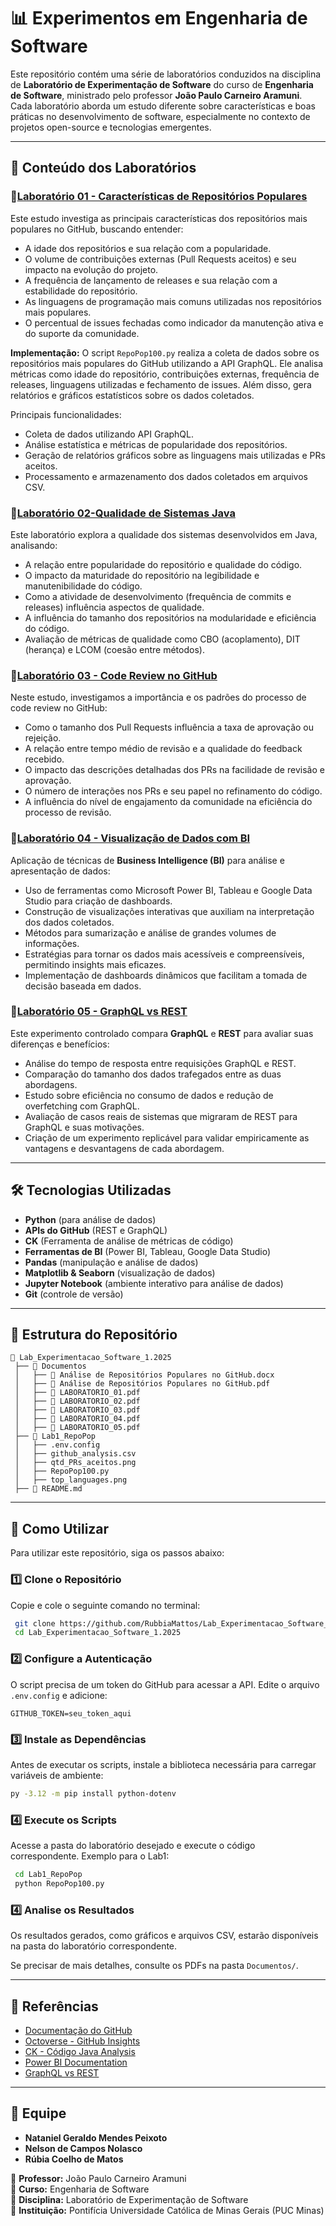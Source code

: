 # 📊 Experimentos em Engenharia de Software

Este repositório contém uma série de laboratórios conduzidos na disciplina de **Laboratório de Experimentação de Software** do curso de **Engenharia de Software**, ministrado pelo professor **João Paulo Carneiro Aramuni**. Cada laboratório aborda um estudo diferente sobre características e boas práticas no desenvolvimento de software, especialmente no contexto de projetos open-source e tecnologias emergentes.

---

## 📌 Conteúdo dos Laboratórios

### 🔹[Laboratório 01 - Características de Repositórios Populares](Documentos/LABORATÓRIO_01.pdf)
Este estudo investiga as principais características dos repositórios mais populares no GitHub, buscando entender:
- A idade dos repositórios e sua relação com a popularidade.
- O volume de contribuições externas (Pull Requests aceitos) e seu impacto na evolução do projeto.
- A frequência de lançamento de releases e sua relação com a estabilidade do repositório.
- As linguagens de programação mais comuns utilizadas nos repositórios mais populares.
- O percentual de issues fechadas como indicador da manutenção ativa e do suporte da comunidade.

**Implementação:**
O script `RepoPop100.py` realiza a coleta de dados sobre os repositórios mais populares do GitHub utilizando a API 
GraphQL. Ele analisa métricas como idade do repositório, contribuições externas, frequência de releases, linguagens utilizadas e fechamento de issues. Além disso, gera relatórios e gráficos estatísticos sobre os dados coletados. 

Principais funcionalidades:
- Coleta de dados utilizando API GraphQL.
- Análise estatística e métricas de popularidade dos repositórios.
- Geração de relatórios gráficos sobre as linguagens mais utilizadas e PRs aceitos.
- Processamento e armazenamento dos dados coletados em arquivos CSV.

### 🔹[Laboratório 02-Qualidade de Sistemas Java](Documentos/LABORATÓRIO_02.pdf)
Este laboratório explora a qualidade dos sistemas desenvolvidos em Java, analisando:
- A relação entre popularidade do repositório e qualidade do código.
- O impacto da maturidade do repositório na legibilidade e manutenibilidade do código.
- Como a atividade de desenvolvimento (frequência de commits e releases) influência aspectos de qualidade.
- A influência do tamanho dos repositórios na modularidade e eficiência do código.
- Avaliação de métricas de qualidade como CBO (acoplamento), DIT (herança) e LCOM (coesão entre métodos).

### 🔹[Laboratório 03 - Code Review no GitHub](Documentos/LABORATÓRIO_03.pdf)
Neste estudo, investigamos a importância e os padrões do processo de code review no GitHub:
- Como o tamanho dos Pull Requests influência a taxa de aprovação ou rejeição.
- A relação entre tempo médio de revisão e a qualidade do feedback recebido.
- O impacto das descrições detalhadas dos PRs na facilidade de revisão e aprovação.
- O número de interações nos PRs e seu papel no refinamento do código.
- A influência do nível de engajamento da comunidade na eficiência do processo de revisão.

### 🔹[Laboratório 04 - Visualização de Dados com BI](Documentos/LABORATÓRIO_04.pdf)
Aplicação de técnicas de **Business Intelligence (BI)** para análise e apresentação de dados:
- Uso de ferramentas como Microsoft Power BI, Tableau e Google Data Studio para criação de dashboards.
- Construção de visualizações interativas que auxiliam na interpretação dos dados coletados.
- Métodos para sumarização e análise de grandes volumes de informações.
- Estratégias para tornar os dados mais acessíveis e compreensíveis, permitindo insights mais eficazes.
- Implementação de dashboards dinâmicos que facilitam a tomada de decisão baseada em dados.

### 🔹[Laboratório 05 - GraphQL vs REST](Documentos/LABORATÓRIO_05.pdf)
Este experimento controlado compara **GraphQL** e **REST** para avaliar suas diferenças e benefícios:
- Análise do tempo de resposta entre requisições GraphQL e REST.
- Comparação do tamanho dos dados trafegados entre as duas abordagens.
- Estudo sobre eficiência no consumo de dados e redução de overfetching com GraphQL.
- Avaliação de casos reais de sistemas que migraram de REST para GraphQL e suas motivações.
- Criação de um experimento replicável para validar empiricamente as vantagens e desvantagens de cada abordagem.

---

## 🛠️ Tecnologias Utilizadas
- **Python** (para análise de dados)
- **APIs do GitHub** (REST e GraphQL)
- **CK** (Ferramenta de análise de métricas de código)
- **Ferramentas de BI** (Power BI, Tableau, Google Data Studio)
- **Pandas** (manipulação e análise de dados)
- **Matplotlib & Seaborn** (visualização de dados)
- **Jupyter Notebook** (ambiente interativo para análise de dados)
- **Git** (controle de versão)

---

## 📂 Estrutura do Repositório
```
📂 Lab_Experimentacao_Software_1.2025
 ├── 📂 Documentos
 │   ├── 📄 Análise de Repositórios Populares no GitHub.docx
 │   ├── 📄 Análise de Repositórios Populares no GitHub.pdf
 │   ├── 📄 LABORATORIO_01.pdf
 │   ├── 📄 LABORATORIO_02.pdf
 │   ├── 📄 LABORATORIO_03.pdf
 │   ├── 📄 LABORATORIO_04.pdf
 │   ├── 📄 LABORATORIO_05.pdf
 ├── 📂 Lab1_RepoPop
 │   ├── .env.config
 │   ├── github_analysis.csv
 │   ├── qtd_PRs_aceitos.png
 │   ├── RepoPop100.py
 │   ├── top_languages.png
 ├── 📜 README.md
```

---

## 🚀 Como Utilizar

Para utilizar este repositório, siga os passos abaixo:

### 1️⃣ Clone o Repositório

Copie e cole o seguinte comando no terminal:

```sh
 git clone https://github.com/RubbiaMattos/Lab_Experimentacao_Software_1.2025.git
 cd Lab_Experimentacao_Software_1.2025
```

### 2️⃣ Configure a Autenticação

O script precisa de um token do GitHub para acessar a API. Edite o arquivo `.env.config` e adicione:

```env
GITHUB_TOKEN=seu_token_aqui
```

### 3️⃣ Instale as Dependências
Antes de executar os scripts, instale a biblioteca necessária para carregar variáveis de ambiente:
```sh
py -3.12 -m pip install python-dotenv
```

### 4️⃣ Execute os Scripts

Acesse a pasta do laboratório desejado e execute o código correspondente. Exemplo para o Lab1:

```sh
 cd Lab1_RepoPop
 python RepoPop100.py
```

### 4️⃣ Analise os Resultados

Os resultados gerados, como gráficos e arquivos CSV, estarão disponíveis na pasta do laboratório correspondente.

Se precisar de mais detalhes, consulte os PDFs na pasta `Documentos/`.

---

## 📖 Referências
- [Documentação do GitHub](https://docs.github.com/pt)
- [Octoverse - GitHub Insights](https://octoverse.github.com/)
- [CK - Código Java Analysis](https://github.com/mauricioaniche/ck)
- [Power BI Documentation](https://docs.microsoft.com/en-us/power-bi/fundamentals/service-get-started)
- [GraphQL vs REST](https://graphql.org/learn/)

---

## 👥 Equipe
- **Nataniel Geraldo Mendes Peixoto**  
- **Nelson de Campos Nolasco**  
- **Rúbia Coelho de Matos**  

📌 **Professor:** João Paulo Carneiro Aramuni  
📌 **Curso:** Engenharia de Software  
📌 **Disciplina:** Laboratório de Experimentação de Software  
📌 **Instituição:** Pontifícia Universidade Católica de Minas Gerais (PUC Minas)

